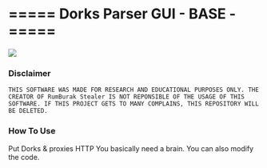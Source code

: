 
# ===== Dorks Parser GUI - BASE - =====

<img align="center" src='https://cdn.discordapp.com/attachments/1016996112919441419/1073685651041558598/image.png'>



<h3>Disclaimer</h3>

    THIS SOFTWARE WAS MADE FOR RESEARCH AND EDUCATIONAL PURPOSES ONLY. THE CREATOR OF RumBurak Stealer IS NOT REPONSIBLE OF THE USAGE OF THIS SOFTWARE. IF THIS PROJECT GETS TO MANY COMPLAINS, THIS REPOSITORY WILL BE DELETED.








<h3>How To Use</h3>

Put Dorks & proxies HTTP
You basically need a brain.
You can also modify the code.



